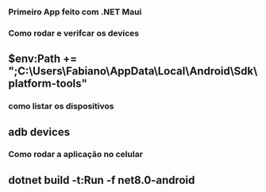 ### Primeiro App feito com .NET Maui

### Como rodar e verifcar os devices
## $env:Path += ";C:\Users\Fabiano\AppData\Local\Android\Sdk\platform-tools"

### como listar os dispositivos 
## adb devices

### Como rodar a aplicação no celular
## dotnet build -t:Run -f net8.0-android